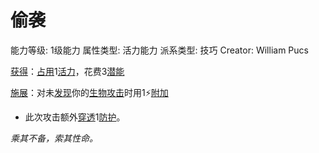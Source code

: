 # 偷袭

能力等级: 1级能力
属性类型: 活力能力
派系类型: 技巧
Creator: William Pucs

<aside>

[获得](https://www.notion.so/1b3d619a067b8027ba38e2c1caf9d84b?pvs=21)：[占用](https://www.notion.so/1b3d619a067b8028a794de6ceed96ec0?pvs=21)1[活力](https://www.notion.so/1b3d619a067b805391c0d92f6a9c2e06?pvs=21)，花费3[潜能](https://www.notion.so/1b3d619a067b80c2bdb4c721adc30021?pvs=21)

</aside>

<aside>

[施展](https://www.notion.so/1b3d619a067b80f38dccf027f026b32f?pvs=21)：对未[发现](https://www.notion.so/1b3d619a067b8030b4b1d1eba3a2e1a6?pvs=21)你的[生物](https://www.notion.so/1b3d619a067b80d0bbe1d113bf20ff1f?pvs=21)[攻击](https://www.notion.so/1b5d619a067b80ab8482e091a267f3f3?pvs=21)时用1⚡️[附加](https://www.notion.so/1b3d619a067b808aba32f87c5cab4efb?pvs=21)

- 此次攻击额外[穿透](https://www.notion.so/1b4d619a067b80f9ac25d2f6f7bc3efc?pvs=21)1[防护](https://www.notion.so/1b3d619a067b806e8bd4c7265f5a00fa?pvs=21)。
</aside>

*乘其不备，索其性命。*